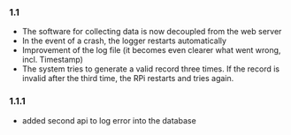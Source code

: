 ### 1.1
* The software for collecting data is now decoupled from the web server
* In the event of a crash, the logger restarts automatically
* Improvement of the log file (it becomes even clearer what went wrong, incl. Timestamp)
* The system tries to generate a valid record three times. If the record is invalid after the third time, the RPi restarts and tries again.

### 1.1.1
* added second api to log error into the database

 